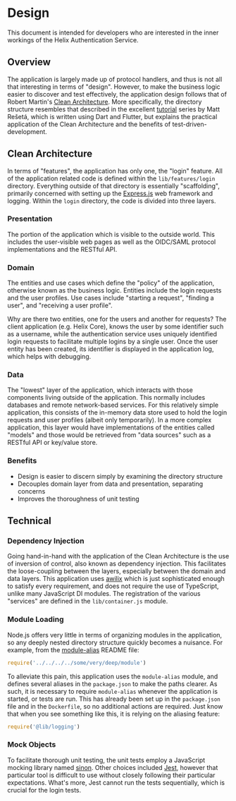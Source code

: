 # Design

This document is intended for developers who are interested in the inner
workings of the Helix Authentication Service.

## Overview

The application is largely made up of protocol handlers, and thus is not all
that interesting in terms of "design". However, to make the business logic
easier to discover and test effectively, the application design follows that of
Robert Martin's [Clean
Architecture](https://blog.cleancoder.com/uncle-bob/2012/08/13/the-clean-architecture.html).
More specifically, the directory structure resembles that described in the
excellent
[tutorial](https://resocoder.com/2019/08/27/flutter-tdd-clean-architecture-course-1-explanation-project-structure/)
series by Matt Rešetá, which is written using Dart and Flutter, but explains the
practical application of the Clean Architecture and the benefits of
test-driven-development.

## Clean Architecture

In terms of "features", the application has only one, the "login" feature. All
of the application related code is defined within the `lib/features/login`
directory. Everything outside of that directory is essentially "scaffolding",
primarily concerned with setting up the [Express.js](https://expressjs.com) web
framework and logging. Within the `login` directory, the code is divided into
three layers.

### Presentation

The portion of the application which is visible to the outside world. This
includes the user-visible web pages as well as the OIDC/SAML protocol
implementations and the RESTful API.

### Domain

The entities and use cases which define the "policy" of the application,
otherwise known as the business logic. Entities include the login requests and
the user profiles. Use cases include "starting a request", "finding a user", and
"receiving a user profile".

Why are there two entities, one for the users and another for requests? The
client application (e.g. Helix Core), knows the user by some identifier such as
a username, while the authentication service uses uniquely identified login
requests to facilitate multiple logins by a single user. Once the user entity
has been created, its identifier is displayed in the application log, which
helps with debugging.

### Data

The "lowest" layer of the application, which interacts with those components
living outside of the application. This normally includes databases and remote
network-based services. For this relatively simple application, this consists of
the in-memory data store used to hold the login requests and user profiles
(albeit only temporarily). In a more complex application, this layer would have
implementations of the entities called "models" and those would be retrieved
from "data sources" such as a RESTful API or key/value store.

### Benefits

* Design is easier to discern simply by examining the directory structure
* Decouples domain layer from data and presentation, separating concerns
* Improves the thoroughness of unit testing

## Technical

### Dependency Injection

Going hand-in-hand with the application of the Clean Architecture is the use of
inversion of control, also known as dependency injection. This facilitates the
loose-coupling between the layers, especially between the domain and data
layers. This application uses [awilix](https://github.com/jeffijoe/awilix) which
is just sophisticated enough to satisfy every requirement, and does not require
the use of TypeScript, unlike many JavaScript DI modules. The registration of
the various "services" are defined in the `lib/container.js` module.

### Module Loading

Node.js offers very little in terms of organizing modules in the application, so
any deeply nested directory structure quickly becomes a nuisance. For example,
from the [module-alias](https://github.com/ilearnio/module-alias) README file:

```javascript
require('../../../../some/very/deep/module')
```

To alleviate this pain, this application uses the `module-alias` module, and
defines several aliases in the `package.json` to make the paths clearer. As
such, it is necessary to require `module-alias` whenever the application is
started, or tests are run. This has already been set up in the `package.json`
file and in the `Dockerfile`, so no additional actions are required. Just know
that when you see something like this, it is relying on the aliasing feature:

```javascript
require('@lib/logging')
```

### Mock Objects

To facilitate thorough unit testing, the unit tests employ a JavaScript mocking
library named [sinon](https://sinonjs.org). Other choices included
[Jest](https://jestjs.io), however that particular tool is difficult to use
without closely following their particular expectations. What's more, Jest
cannot run the tests sequentially, which is crucial for the login tests.
